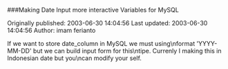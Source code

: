 ###Making Date Input more interactive Variables for MySQL

Originally published: 2003-06-30 14:04:56
Last updated: 2003-06-30 14:04:56
Author: imam ferianto

If we want to store date_column in MySQL we must using\nformat 'YYYY-MM-DD' but we can build input form for this\ntipe. Currenly I making this in Indonesian date  but you\ncan modify your self.